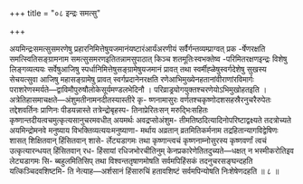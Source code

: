 +++
title = "०८ इन्द्रः समत्सु"

+++

अयमिन्द्रःसमत्सुसमरणेषु प्रहारनिमित्तेषुयजमानंयष्टारंआर्यंअरणीयं सर्वैर्गन्तव्यम्प्राग्वत् प्रक -र्षेणरक्षति समत्स्वितिसङ्ग्रामनाम समत्सुसमरणइतितन्नामसुपाठात् किञ्च शतमूतिःस्वभक्तेष्व -परिमितरक्षणइन्द्रः विशेषु लिङ्गव्यत्ययः सर्वेषुआजिषु स्पर्धानिमित्तेषुसङ्ग्रामेषुयजमानं प्रावत् तथा स्वर्मीह्ळेषुस्वर्गदेशेषु सुखस्य सेचयत्सुवा आजिषु महासङ्ग्रामेषु प्रावत् स्वर्गप्रदानेनरक्षति रणेआभिमुख्येनहतानांवीराणांरविमार्गः पराशरेणस्मर्यते—द्वाविमौपुरुषौलोकेसूर्यमण्डलभेदिनौ । परिव्राड्र्योगयुक्तश्चरणेयोऽभिमुखोहतइति । अत्रेतिहासमाचक्षते—अंशुमतीनामनदीतस्यास्तीरे कृ- ष्णनामासुरः वर्णतश्चकृष्णोदशसहस्रैरनुचरैरुपेतः तद्देशवर्तिनः प्राणिनः पीडयन्नास्ते तत्रेन्द्रोबृहस्प- तिनाप्रेरितःसन् मरुद्भिःसहितः कृष्णान्तदीयत्वचमुत्कृत्यसानुचरमवधीत् अयमर्थः अवद्रप्सोअंशुम- तीमतिष्ठदित्यादिनोपरिष्टाद्वक्ष्यते तदत्रोच्यते अयमिन्द्रोमनवे मनुष्याय विभक्तिव्यत्ययःमनुष्याणा- मर्थाय अव्रतान् व्रतमितिकर्मनाम तद्रहितान्यागविद्वेषिणः शासत् शिक्षितवान् हिंसितवान् शासे- र्लेट्यडागमः तथा कृष्णान्त्वचं कृष्णनाम्नोसुरस्य कृष्णवर्णां त्वचं उत्कृत्यारन्धयत् हिंसितवान् रध- हिंसायां रधिजभोरचीतिनुम् केनप्रकारेणेतितदुच्यते—धक्षत् न भस्मीकरोतिइव लेट्यडागमः सि- ब्बहुलमितिसिप् तथा विश्वन्ततृषाणमोषति सर्वमपिहिंसकं तदनुचरसङ्घन्दहति यत्किञ्चिदवशिष्टमि- ति नेत्याह—अर्शसानं हिंसारुचिं हतावशिष्टं सर्वमपिन्योषति निःशेषेणदहति ॥ ८ ॥